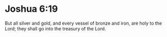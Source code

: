 # Joshua 6:19

But all silver and gold, and every vessel of bronze and iron, are holy to the Lord; they shall go into the treasury of the Lord.
